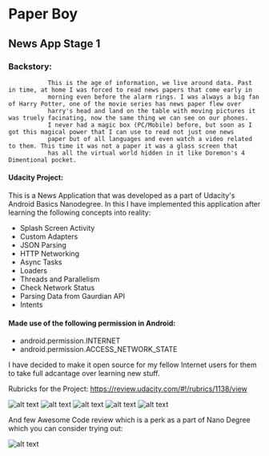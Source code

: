 # Paper Boy
## News App Stage 1

### Backstory: 
               This is the age of information, we live around data. Past in time, at home I was forced to read news papers that come early in
               morning even before the alarm rings. I was always a big fan of Harry Potter, one of the movie series has news paper flew over
               harry's head and land on the table with moving pictures it was truely facinating, now the same thing we can see on our phones.
               I never had a magic box (PC/Mobile) before, but soon as I got this magical power that I can use to read not just one news 
               paper but of all languages and even watch a video related to them. This time it was not a paper it was a glass screen that
               has all the virtual world hidden in it like Doremon's 4 Dimentional pocket.
               
#### Udacity Project:

This is a News Application that was developed as a part of Udacity's Android Basics Nanodegree. In this I have implemented this application
after learning the following concepts into reality:

- Splash Screen Activity
- Custom Adapters
- JSON Parsing
- HTTP Networking
- Async Tasks
- Loaders
- Threads and Parallelism 
- Check Network Status
- Parsing Data from Gaurdian API
- Intents

#### Made use of the following permission in Android:

 - android.permission.INTERNET
 - android.permission.ACCESS_NETWORK_STATE
 
 I have decided to make it open source for my fellow Internet users for them to take full adcantage over learning new stuff.
 
 Rubricks for the Project: https://review.udacity.com/#!/rubrics/1138/view
 
 ![alt text](https://i.imgur.com/OLdfNgU.png) 
 ![alt text](https://udacity-reviews-uploads.s3.us-west-2.amazonaws.com/_attachments/39954/1537730982/z1.png)
 ![alt text](https://udacity-reviews-uploads.s3.us-west-2.amazonaws.com/_attachments/39954/1537731041/z2.png)
 ![alt text](https://udacity-reviews-uploads.s3.us-west-2.amazonaws.com/_attachments/39954/1537731154/z4.png)
 ![alt text](https://udacity-reviews-uploads.s3.us-west-2.amazonaws.com/_attachments/39954/1537731176/z3.png)
 
 And few Awesome Code review which is a perk as a part of Nano Degree which you can consider trying out:
 
 ![alt text](https://i.imgur.com/Ov2fuKz.png)

